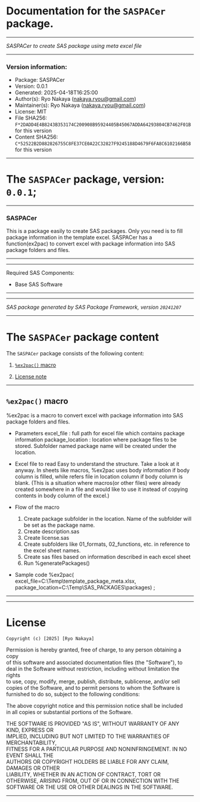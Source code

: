 ﻿# Documentation for the `SASPACer` package.
  
----------------------------------------------------------------
 
 *SASPACer to create SAS package using meta excel file* 
  
----------------------------------------------------------------
 
### Version information:
  
- Package: SASPACer
- Version: 0.0.1
- Generated: 2025-04-18T16:25:00
- Author(s): Ryo Nakaya (nakaya.ryou@gmail.com)
- Maintainer(s): Ryo Nakaya (nakaya.ryou@gmail.com)
- License: MIT
- File SHA256: `F*2DADD4E4B8243B353174C200908B95924405B45067ADDA64293804CB7462F01B` for this version
- Content SHA256: `C*52522B2D882826755C8FE37CE0A22C32827F9245188D4679F6FA8C6102166B58` for this version
  
---
 
# The `SASPACer` package, version: `0.0.1`;
  
---
 

### SASPACer ###
This is a package easily to create SAS packages.
Only you need is to fill package information in the template excel.
SASPACer has a function(ex2pac) to convert excel with package information into
SAS package folders and files.

  
---
 
  
---
 
Required SAS Components: 
  - Base SAS Software
  
---
 
 
--------------------------------------------------------------------
 
*SAS package generated by SAS Package Framework, version `20241207`*
 
--------------------------------------------------------------------
 
# The `SASPACer` package content
The `SASPACer` package consists of the following content:
 
1. [`%ex2pac()` macro ](#ex2pac-macros-1 )
  
 
2. [License note](#license)
  
---
 
## `%ex2pac()` macro <a name="ex2pac-macros-1"></a> ######

%ex2pac is a macro to convert excel with package information into
SAS package folders and files.

- Parameters
	excel_file :
		full path for excel file which contains package information
	package_location :
		location where package files to be stored.
		Subfolder named package name will be created under the location.

- Excel file to read
	Easy to understand the structure. Take a look at it anyway.
	In sheets like macros, %ex2pac uses body information if body column is filled,
	while refers file in location column if body column is blank.
	(This is a situation where macros(or other files) were already created somewhere in a file and
	would like to use it instead of copying contents in body column of the excel.)

- Flow of the macro
	1. Create package subfolder in the location.
		Name of the subfolder will be set as the package name.
	2. Create description.sas
	3. Create license.sas
	4. Create subfolders like 01_formats, 02_functions, etc. in reference to
		the excel sheet names.
	5. Create sas files based on information described in each excel sheet
	6. Run %generatePackages()

- Sample code
%ex2pac(
	excel_file=C:\Temp\template_package_meta.xlsx,
	package_location=C:\Temp\SAS_PACKAGES\packages) ;


  
---
 
  
---
 
# License <a name="license"></a> ######
 
	Copyright (c) [2025] [Ryo Nakaya]

  Permission is hereby granted, free of charge, to any person obtaining a copy  
  of this software and associated documentation files (the "Software"), to deal 
  in the Software without restriction, including without limitation the rights  
  to use, copy, modify, merge, publish, distribute, sublicense, and/or sell     
  copies of the Software, and to permit persons to whom the Software is         
  furnished to do so, subject to the following conditions:                      
                                                                                
  The above copyright notice and this permission notice shall be included       
  in all copies or substantial portions of the Software.                        
                                                                                
  THE SOFTWARE IS PROVIDED "AS IS", WITHOUT WARRANTY OF ANY KIND, EXPRESS OR    
  IMPLIED, INCLUDING BUT NOT LIMITED TO THE WARRANTIES OF MERCHANTABILITY,      
  FITNESS FOR A PARTICULAR PURPOSE AND NONINFRINGEMENT. IN NO EVENT SHALL THE   
  AUTHORS OR COPYRIGHT HOLDERS BE LIABLE FOR ANY CLAIM, DAMAGES OR OTHER        
  LIABILITY, WHETHER IN AN ACTION OF CONTRACT, TORT OR OTHERWISE, ARISING FROM, 
  OUT OF OR IN CONNECTION WITH THE SOFTWARE OR THE USE OR OTHER DEALINGS IN THE 
  SOFTWARE.                                                                 
 
  
---
 

